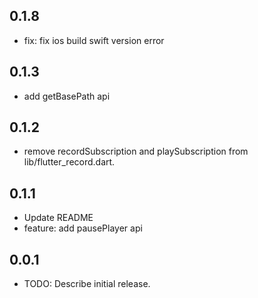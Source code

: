 ## 0.1.8
* fix: fix ios build swift version error
## 0.1.3
* add getBasePath api

## 0.1.2
* remove recordSubscription and playSubscription from lib/flutter_record.dart.

## 0.1.1
* Update README
* feature: add pausePlayer api

## 0.0.1

* TODO: Describe initial release.
